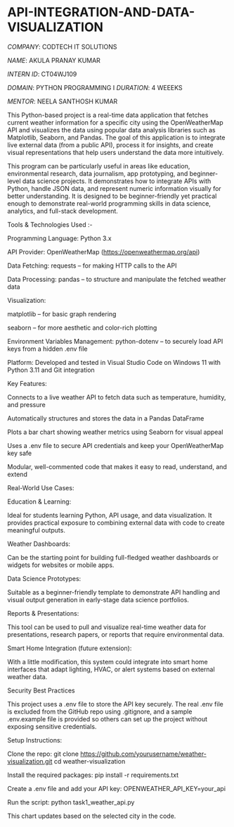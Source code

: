# API-INTEGRATION-AND-DATA-VISUALIZATION

*COMPANY*: CODTECH IT SOLUTIONS 

*NAME*: AKULA PRANAY KUMAR

*INTERN ID*: CT04WJ109 

*DOMAIN*: PYTHON PROGRAMMING 
I 
*DURATION*: 4 WEEEKS 

*MENTOR*: NEELA SANTHOSH KUMAR


This Python-based project is a real-time data application that fetches current weather information for a specific city using the OpenWeatherMap API and visualizes the data using popular data analysis libraries such as Matplotlib, Seaborn, and Pandas. The goal of this application is to integrate live external data (from a public API), process it for insights, and create visual representations that help users understand the data more intuitively.

This program can be particularly useful in areas like education, environmental research, data journalism, app prototyping, and beginner-level data science projects. It demonstrates how to integrate APIs with Python, handle JSON data, and represent numeric information visually for better understanding. It is designed to be beginner-friendly yet practical enough to demonstrate real-world programming skills in data science, analytics, and full-stack development.


Tools & Technologies Used :-

Programming Language: Python 3.x

API Provider: OpenWeatherMap (https://openweathermap.org/api)

Data Fetching: requests – for making HTTP calls to the API

Data Processing: pandas – to structure and manipulate the fetched weather data


Visualization:

matplotlib – for basic graph rendering

seaborn – for more aesthetic and color-rich plotting

Environment Variables Management: python-dotenv – to securely load API keys from a hidden .env file

Platform: Developed and tested in Visual Studio Code on Windows 11 with Python 3.11 and Git integration


Key Features:

Connects to a live weather API to fetch data such as temperature, humidity, and pressure

Automatically structures and stores the data in a Pandas DataFrame

Plots a bar chart showing weather metrics using Seaborn for visual appeal

Uses a .env file to secure API credentials and keep your OpenWeatherMap key safe

Modular, well-commented code that makes it easy to read, understand, and extend


Real-World Use Cases:

Education & Learning:

Ideal for students learning Python, API usage, and data visualization. It provides practical exposure to combining external data with code to create meaningful outputs.

Weather Dashboards:

Can be the starting point for building full-fledged weather dashboards or widgets for websites or mobile apps.

Data Science Prototypes:

Suitable as a beginner-friendly template to demonstrate API handling and visual output generation in early-stage data science portfolios.


Reports & Presentations:

This tool can be used to pull and visualize real-time weather data for presentations, research papers, or reports that require environmental data.

Smart Home Integration (future extension):

With a little modification, this system could integrate into smart home interfaces that adapt lighting, HVAC, or alert systems based on external weather data.


Security Best Practices

This project uses a .env file to store the API key securely. The real .env file is excluded from the GitHub repo using .gitignore, and a sample .env.example file is provided so others can set up the project without exposing sensitive credentials.


Setup Instructions:

Clone the repo:
git clone https://github.com/yourusername/weather-visualization.git
cd weather-visualization

Install the required packages:
pip install -r requirements.txt

Create a .env file and add your API key:
OPENWEATHER_API_KEY=your_api

Run the script:
python task1_weather_api.py

This chart updates based on the selected city in the code.
